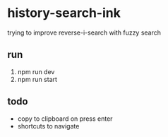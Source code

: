 # history-search-ink

trying to improve reverse-i-search with fuzzy search

## run

1. npm run dev
2. npm run start

## todo

- copy to clipboard on press enter
- shortcuts to navigate

